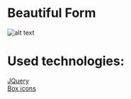 # Beautiful Form
![alt text](https://gcdnb.pbrd.co/images/gslz2Dfv7R1W.png?o=1)

# Used technologies:
[JQuery](https://jquery.com/) <br>
[Box icons](https://boxicons.com)
